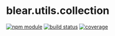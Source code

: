 # blear.utils.collection

[![npm module][npm-img]][npm-url]
[![build status][travis-img]][travis-url]
[![coverage][coveralls-img]][coveralls-url]

[travis-img]: https://img.shields.io/travis/blearjs/blear.utils.collection/master.svg?maxAge=2592000&style=flat-square
[travis-url]: https://travis-ci.org/blearjs/blear.utils.collection

[npm-img]: https://img.shields.io/npm/v/blear.utils.collection.svg?maxAge=2592000&style=flat-square
[npm-url]: https://www.npmjs.com/package/blear.utils.collection

[coveralls-img]: https://img.shields.io/coveralls/blearjs/blear.utils.collection/master.svg?maxAge=2592000&style=flat-square
[coveralls-url]: https://coveralls.io/github/blearjs/blear.utils.collection?branch=master

